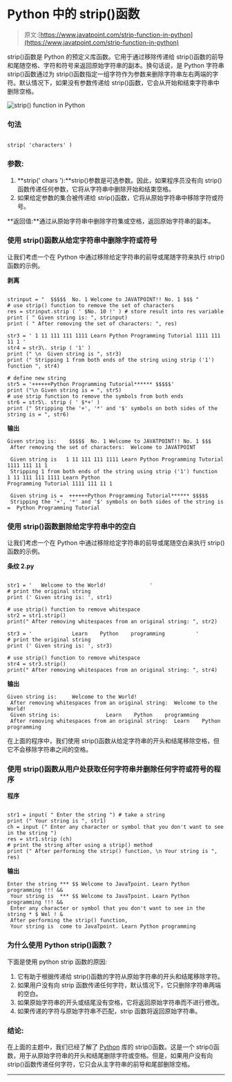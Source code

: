 # Python 中的 strip()函数

> 原文:[https://www.javatpoint.com/strip-function-in-python](https://www.javatpoint.com/strip-function-in-python)

strip()函数是 Python 的预定义库函数。它用于通过移除传递给 strip()函数的前导和尾随空格、字符和符号来返回原始字符串的副本。换句话说，是 Python 字符串 strip()函数通过为 strip()函数指定一组字符作为参数来删除字符串左右两端的字符。默认情况下，如果没有参数传递给 strip()函数，它会从开始和结束字符串中删除空格。

![strip() function in Python](../Images/0561a3baa25432e2c774e5d239d728cc.png)

### 句法

```

strip( 'characters' )

```

### 参数:

1.  **strip(' chars '):**strip()参数是可选参数。因此，如果程序员没有向 strip()函数传递任何参数，它将从字符串中删除开始和结束空格。
2.  如果给定参数的集合被传递给 strip()函数，它将从原始字符串中移除字符或符号。

**返回值:**通过从原始字符串中删除字符集或空格，返回原始字符串的副本。

### 使用 strip()函数从给定字符串中删除字符或符号

让我们考虑一个在 Python 中通过移除给定字符串的前导或尾随字符来执行 strip()函数的示例。

**剥离**

```

strinput = "  $$$$$  No. 1 Welcome to JAVATPOINT!! No. 1 $$$ "   
# use strip() function to remove the set of characters
res = strinput.strip ( ' $No. 10 !' ) # store result into res variable
print ( " Given string is: ", strinput)
print ( " After removing the set of characters: ", res) 

str3 = ' 1 11 111 111 1111 Learn Python Programming Tutorial 1111 111 11 1 '
str4 = str3\. strip ( '1' )
print (" \n  Given string is ", str3)
print (" Stripping 1 from both ends of the string using strip ('1') function ", str4)

# define new string
str5 = '++++++Python Programming Tutorial****** $$$$$'
print ("\n Given string is = ", str5)
# use strip function to remove the symbols from both ends
str6 = str5\. strip ( ' $*+' )
print (" Stripping the '+', '*' and '$' symbols on both sides of the string is = ", str6)

```

**输出**

```
Given string is:    $$$$$  No. 1 Welcome to JAVATPOINT!! No. 1 $$$ 
 After removing the set of characters:  Welcome to JAVATPOINT

 Given string is   1 11 111 111 1111 Learn Python Programming Tutorial 1111 111 11 1
 Stripping 1 from both ends of the string using strip ('1') function   1 11 111 111 1111 Learn Python 
Programming Tutorial 1111 111 11 1

 Given string is =  ++++++Python Programming Tutorial****** $$$$$
 Stripping the '+', '*' and '$' symbols on both sides of the string is =  Python Programming Tutorial

```

### 使用 strip()函数删除给定字符串中的空白

让我们考虑一个在 Python 中通过移除给定字符串的前导或尾随空白来执行 strip()函数的示例。

**条纹 2.py**

```

str1 = '   Welcome to the World!              '
# print the original string
print (' Given string is: ', str1)

# use strip() function to remove whitespace
str2 = str1.strip()
print(" After removing whitespaces from an original string: ", str2)

str3 = '             Learn    Python    programming          '
# print the original string
print (' Given string is: ', str3)

# use strip() function to remove whitespace
str4 = str3.strip()
print(" After removing whitespaces from an original string: ", str4)

```

**输出**

```
Given string is:     Welcome to the World!
 After removing whitespaces from an original string:  Welcome to the World!
 Given string is:               Learn    Python    programming
 After removing whitespaces from an original string:  Learn    Python    programming

```

在上面的程序中，我们使用 strip()函数从给定字符串的开头和结尾移除空格，但它不会移除字符串之间的空格。

### 使用 strip()函数从用户处获取任何字符串并删除任何字符或符号的程序

**程序**

```

str1 = input( " Enter the string ") # take a string 
print (" Your string is ", str1) 
ch = input (" Enter any character or symbol that you don't want to see in the string ")
res = str1.strip (ch) 
# print the string after using a strip() method
print (" After performing the strip() function, \n Your string is ", res)

```

**输出**

```
Enter the string *** $$ Welcome to JavaTpoint. Learn Python programming !!! &&
 Your string is  *** $$ Welcome to JavaTpoint. Learn Python programming !!! &&
 Enter any character or symbol that you don't want to see in the string * $ Wel ! &
 After performing the strip() function, 
 Your string is  come to JavaTpoint. Learn Python programming

```

### 为什么使用 Python strip()函数？

下面是使用 python strip 函数的原因:

1.  它有助于根据传递给 strip()函数的字符从原始字符串的开头和结尾移除字符。
2.  如果用户没有向 strip 函数传递任何字符，默认情况下，它只删除字符串两端的空白。
3.  如果原始字符串的开头或结尾没有空格，它将返回原始字符串而不进行修改。
4.  如果传递的字符与原始字符串不匹配，strip 函数将返回原始字符串。

### 结论:

在上面的主题中，我们已经了解了 [Python](https://www.javatpoint.com/python-tutorial) 库的 strip()函数。这是一个 strip()函数，用于从原始字符串的开头和结尾删除字符或空格。但是，如果用户没有向 strip()函数传递任何字符，它只会从主字符串的前导和尾部删除空格。

* * *